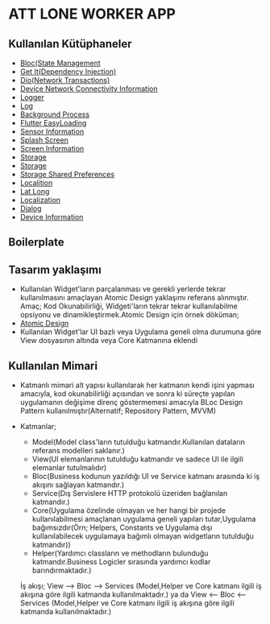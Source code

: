 # ATT LONE WORKER APP

## Kullanılan Kütüphaneler


- [Bloc(State Management](https://pub.dev/packages/flutter_bloc)
- [Get It(Dependency Injection)](https://pub.dev/packages/get_it)
- [Dio(Network Transactions)](https://pub.dev/packages/dio)
- [Device Network Connectivity Information](https://pub.dev/packages/connectivity_plus)
- [Logger](https://pub.dev/packages/logger)
- [Log](https://pub.dev/packages/flutter_logs)
- [Background Process](https://pub.dev/packages/workmanager)
- [Flutter EasyLoading](https://pub.dev/packages/flutter_easyloading)
- [Sensor Information](https://pub.dev/packages/sensors_plus)
- [Splash Screen](https://pub.dev/packages/flutter_native_splash)
- [Screen Information](https://pub.dev/packages/flutter_screenutil)
- [Storage](https://pub.dev/packages/hive)
- [Storage](https://pub.dev/packages/hive_flutter)
- [Storage Shared Preferences](https://pub.dev/packages/shared_preferences)
- [Localition](https://pub.dev/packages/geolocator)
- [Lat Long](https://pub.dev/packages/latlong2)
- [Localization](https://pub.dev/packages/easy_localization)
- [Dialog](https://pub.dev/packages/ndialog)
- [Device Information](https://pub.dev/packages/device_info_plus)


## Boilerplate

## Tasarım yaklaşımı

- Kullanılan Widget'ların parçalanması ve gerekli yerlerde tekrar kullanılmasını amaçlayan Atomic Design yaklaşımı referans alınmıştır.
Amaç; Kod Okunabilirliği, Widgeti'ların tekrar tekrar kullanılabilme opsiyonu ve dinamikleştirmek.Atomic Design için örnek döküman;
- [Atomic Design](https://itnext.io/atomic-design-with-flutter-11f6fcb62017)
- Kullanılan Widget'lar UI bazlı veya Uygulama geneli olma durumuna göre View dosyasının altında veya Core Katmanına eklendi

## Kullanılan Mimari

- Katmanlı mimari alt yapısı kullanılarak her katmanın kendi işini yapması amacıyla, kod okunabilirliği açısından ve sonra ki süreçte yapılan uygulamanın değişime direnç göstermemesi amacıyla BLoc Design Pattern kullanılmıştır(Alternatif; Repository Pattern, MVVM)
- Katmanlar; 
  - Model(Model class'ların tutulduğu katmandır.Kullanılan dataların referans modelleri saklanır.)
  - View(UI elemanlarının tutulduğu katmandır ve sadece UI ile ilgili elemanlar tutulmalıdır)
  - Bloc(Business kodunun yazıldığı UI ve Service katmanı arasında ki iş akışını sağlayan katmandır.)
  - Service(Dış Servislere HTTP protokolü üzeriden bağlanılan katmandır.)
  - Core(Uygulama özelinde olmayan ve her hangi bir projede kullanılabilmesi amaçlanan uygulama geneli yapıları tutar,Uygulama bağımsızdır(Örn; Helpers, Constants ve Uygulama dışı kullanılabilecek uygulamaya bağımlı olmayan widgetların tutulduğu katmandır))
  - Helper(Yardımcı classların ve methodların bulunduğu katmandır.Business Logicler sırasında yardımcı kodlar barındırmaktadır.)

  İş akışı;
   View --> Bloc --> Services (Model,Helper ve Core katmanı ilgili iş akışına göre ilgili katmanda kullanılmaktadır.)
  ya da
   View <-- Bloc <-- Services (Model,Helper ve Core katmanı ilgili iş akışına göre ilgili katmanda kullanılmaktadır.)















